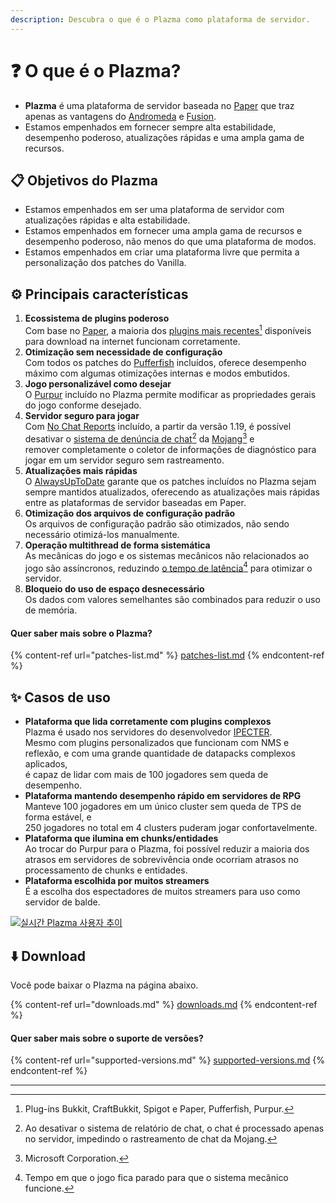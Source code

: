 ```yaml
---
description: Descubra o que é o Plazma como plataforma de servidor.
---
```


# ❓ O que é o Plazma?

- **Plazma** é uma plataforma de servidor baseada no [Paper](https://github.com/PaperMC/Paper) que traz apenas as vantagens do [Andromeda](https://github.com/EarendelArchived/Andromeda) e [Fusion](https://github.com/RuinedTechnologyUnify/Fusion).
- Estamos empenhados em fornecer sempre alta estabilidade, desempenho poderoso, atualizações rápidas e uma ampla gama de recursos.

## 📋 Objetivos do Plazma <a href="#id-1" id="id-1"></a>

- Estamos empenhados em ser uma plataforma de servidor com atualizações rápidas e alta estabilidade.
- Estamos empenhados em fornecer uma ampla gama de recursos e desempenho poderoso, não menos do que uma plataforma de modos.
- Estamos empenhados em criar uma plataforma livre que permita a personalização dos patches do Vanilla.

## ⚙️ Principais características <a href="#id-2" id="id-2"></a>

1. **Ecossistema de plugins poderoso**\
   Com base no [Paper](https://github.com/PaperMC/Paper),
   a maioria dos [plugins mais recentes](#user-content-fn-1)[^1] disponíveis para download na internet funcionam corretamente.
2. **Otimização sem necessidade de configuração**\
   Com todos os patches do [Pufferfish](https://github.com/pufferfish-gg/Pufferfish) incluídos,
   oferece desempenho máximo com algumas otimizações internas e modos embutidos.
3. **Jogo personalizável como desejar**\
   O [Purpur](https://github.com/PurpurMC/Purpur) incluído no Plazma permite modificar
   as propriedades gerais do jogo conforme desejado.
4. **Servidor seguro para jogar**\
   Com [No Chat Reports](https://github.com/Aizistral-Studios/No-Chat-Reports) incluído, a partir da versão 1.19,
   é possível desativar o [sistema de denúncia de chat](#user-content-fn-3)[^3] da [Mojang](#user-content-fn-2)[^2] e\
   remover completamente o coletor de informações de diagnóstico para jogar em um servidor seguro sem rastreamento.
5. **Atualizações mais rápidas**\
   O [AlwaysUpToDate](https://github.com/PlazmaMC/AlwaysUpToDate) garante que os patches incluídos no Plazma sejam sempre mantidos atualizados, oferecendo as atualizações mais rápidas entre as plataformas de servidor baseadas em Paper.
6. **Otimização dos arquivos de configuração padrão**\
   Os arquivos de configuração padrão são otimizados, não sendo necessário otimizá-los manualmente.
7. **Operação multithread de forma sistemática**\
   As mecânicas do jogo e os sistemas mecânicos não relacionados ao jogo são assíncronos, reduzindo [o tempo de latência](#user-content-fn-4)[^4] para otimizar o servidor.
8. **Bloqueio do uso de espaço desnecessário**\
   Os dados com valores semelhantes são combinados para reduzir o uso de memória.

#### Quer saber mais sobre o Plazma? <a href="#etc-1" id="etc-1"></a>

{% content-ref url="patches-list.md" %}
[patches-list.md](patches-list.md)
{% endcontent-ref %}

## ✨ Casos de uso <a href="#id-3" id="id-3"></a>

- **Plataforma que lida corretamente com plugins complexos**\
  Plazma é usado nos servidores do desenvolvedor [IPECTER](https://github.com/IPECTER).\
  Mesmo com plugins personalizados que funcionam com NMS e reflexão, e com uma grande quantidade de datapacks complexos aplicados,\
  é capaz de lidar com mais de 100 jogadores sem queda de desempenho.
- **Plataforma mantendo desempenho rápido em servidores de RPG**\
  Manteve 100 jogadores em um único cluster sem queda de TPS de forma estável, e\
  250 jogadores no total em 4 clusters puderam jogar confortavelmente.
- **Plataforma que ilumina em chunks/entidades**\
  Ao trocar do Purpur para o Plazma, foi possível reduzir a maioria dos atrasos em servidores de sobrevivência onde ocorriam atrasos no processamento de chunks e entidades.
- **Plataforma escolhida por muitos streamers**\
  É a escolha dos espectadores de muitos streamers para uso como servidor de balde.

<a href="https://bstats.org/plugin/server-implementation/Plazma/18047">
   <img src="https://badge.plazmamc.org/internal/bstats" alt="실시간 Plazma 사용자 추이">
</a>

## ⬇️ Download

Você pode baixar o Plazma na página abaixo.

{% content-ref url="downloads.md" %}
[downloads.md](downloads.md)
{% endcontent-ref %}

#### Quer saber mais sobre o suporte de versões?

{% content-ref url="supported-versions.md" %}
[supported-versions.md](supported-versions.md)
{% endcontent-ref %}

***

[^1]: Plug-ins Bukkit, CraftBukkit, Spigot e Paper, Pufferfish, Purpur.

[^2]: Microsoft Corporation.

[^3]: Ao desativar o sistema de relatório de chat, o chat é processado apenas no servidor, impedindo o rastreamento de chat da Mojang.

[^4]: Tempo em que o jogo fica parado para que o sistema mecânico funcione.
